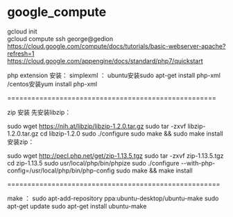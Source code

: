 # google_compute

gcloud init <br>
gcloud compute ssh george@gedion <br>
https://cloud.google.com/compute/docs/tutorials/basic-webserver-apache?refresh=1  <br> 
https://cloud.google.com/appengine/docs/standard/php7/quickstart <br> 

php extension 安装：
simplexml ： ubuntu安装sudo apt-get install php-xml /centos安装yum install php-xml

====================================================

zip 安装
先安装libzip：

sudo wget https://nih.at/libzip/libzip-1.2.0.tar.gz
 sudo tar -zxvf libzip-1.2.0.tar.gz 
cd libzip-1.2.0 
sudo ./configure 
sudo make && sudo make install
安装zip：

sudo wget http://pecl.php.net/get/zip-1.13.5.tgz
sudo tar -zxvf zip-1.13.5.tgz
cd zip-1.13.5
sudo usr/local/php/bin/phpize
sudo ./configure --with-php-config=/usr/local/php/bin/php-config
sudo make && make install

=====================================================

make ：
sudo apt-add-repository ppa:ubuntu-desktop/ubuntu-make 
sudo apt-get update 
sudo apt-get install ubuntu-make 
